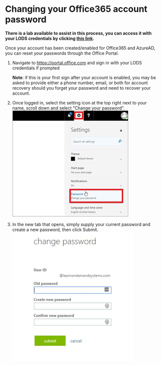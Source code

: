 # Changing your Office365 account password

**There is a lab available to assist in this process, you can access it with your LODS credentials by clicking [this link](https://labondemand.com/AuthenticatedLaunch/39690?providerId=2).**

Once your account has been created/enabled for Office365 and AzureAD, you can reset your passwords through the Office Portal.

1. Navigate to https://portal.office.com and sign in with your LODS credentials if prompted

	**Note**: if this is your first sign after your account is enabled, you may be asked to provide either a phone number, email, or both for account recovery should you forget your password and need to recover your account.

1.	Once logged in, select the setting icon at the top right next to your name, scroll down and select “Change your password”.  
        ![Image](o7jy9i9x.jpg)
1.	In the new tab that opens, simply supply your current password and create a new password, then click Submit.  
        ![Image](0g6bpbfs.jpg)